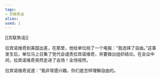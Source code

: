 ```yaml
---
tags: 
- 苏联笑话 
alias:
used: 1
---
```

[[苏联笑话]]


拉宾诺维奇到美国出差，在那里，他给单位拍了一个电报：“我选择了自由。”这事发生后，单位马上召集了党代会谴责拉宾诺维奇，并要做出组织结论。在会议中间，拉宾诺维奇突然走进了会场！全场哑然。

拉宾诺维奇说道：“我非常感兴趣，你们是怎样理解自由的。